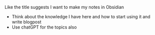 
Like the title suggests I want to make my notes in Obsidian

- Think about the knowledge I have here and how to start using it and write blogpost
- Use chatGPT for the topics also 

